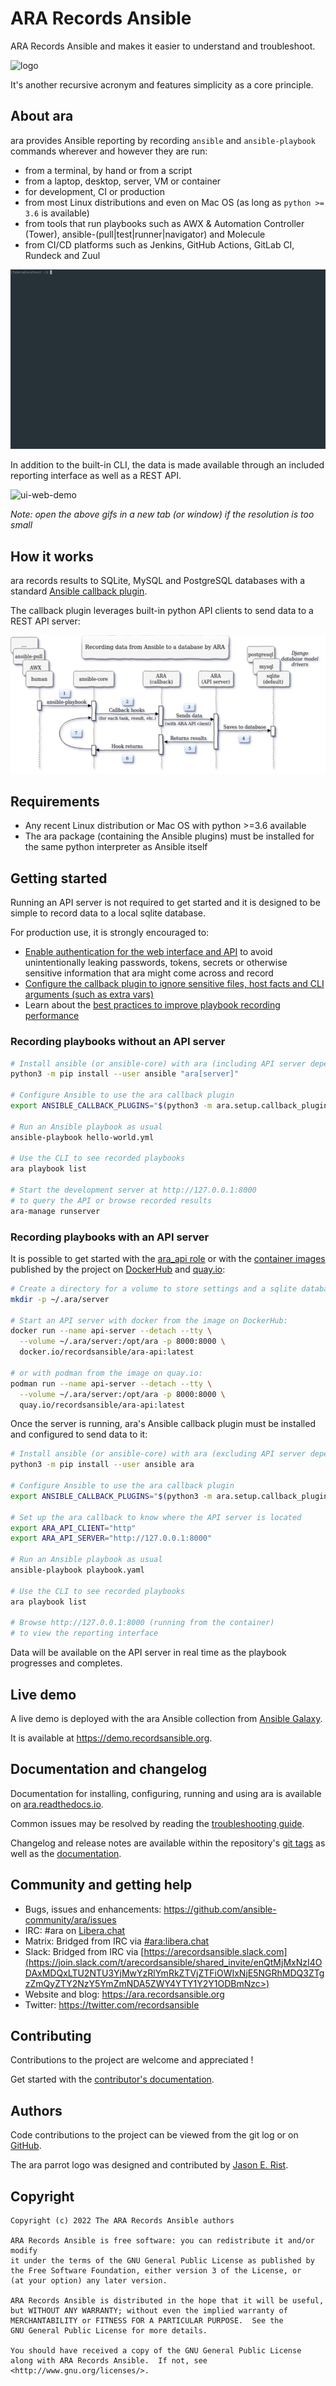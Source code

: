 # ARA Records Ansible

ARA Records Ansible and makes it easier to understand and troubleshoot.

![logo](doc/source/_static/ara-with-icon.png)

It's another recursive acronym and features simplicity as a core principle.

## About ara

ara provides Ansible reporting by recording ``ansible`` and ``ansible-playbook`` commands wherever and however they are run:

- from a terminal, by hand or from a script
- from a laptop, desktop, server, VM or container
- for development, CI or production
- from most Linux distributions and even on Mac OS (as long as ``python >= 3.6`` is available)
- from tools that run playbooks such as AWX & Automation Controller (Tower), ansible-(pull|test|runner|navigator) and Molecule
- from CI/CD platforms such as Jenkins, GitHub Actions, GitLab CI, Rundeck and Zuul

![getting-started](doc/source/_static/getting-started.gif)

In addition to the built-in CLI, the data is made available through an included reporting interface as well as a REST API.

![ui-web-demo](doc/source/_static/ui-web-demo.gif)

*Note: open the above gifs in a new tab (or window) if the resolution is too small*

## How it works

ara records results to SQLite, MySQL and PostgreSQL databases with a standard [Ansible callback plugin](https://docs.ansible.com/ansible/latest/plugins/callback.html).

The callback plugin leverages built-in python API clients to send data to a REST API server:

![recording-workflow](doc/source/_static/graphs/recording-workflow.png)

## Requirements

- Any recent Linux distribution or Mac OS with python >=3.6 available
- The ara package (containing the Ansible plugins) must be installed for the same python interpreter as Ansible itself

## Getting started

Running an API server is not required to get started and it is designed to be simple to record data to a local sqlite database.

For production use, it is strongly encouraged to:

- [Enable authentication for the web interface and API](https://ara.readthedocs.io/en/latest/api-security.html#authentication) to avoid unintentionally leaking passwords, tokens, secrets or otherwise sensitive information that ara might come across and record
- [Configure the callback plugin to ignore sensitive files, host facts and CLI arguments (such as extra vars)](https://ara.readthedocs.io/en/latest/ansible-plugins-and-use-cases.html#ansible-plugins)
- Learn about the [best practices to improve playbook recording performance](https://ara.readthedocs.io/en/latest/troubleshooting.html#improving-playbook-recording-performance)

### Recording playbooks without an API server

```bash
# Install ansible (or ansible-core) with ara (including API server dependencies)
python3 -m pip install --user ansible "ara[server]"

# Configure Ansible to use the ara callback plugin
export ANSIBLE_CALLBACK_PLUGINS="$(python3 -m ara.setup.callback_plugins)"

# Run an Ansible playbook as usual
ansible-playbook hello-world.yml

# Use the CLI to see recorded playbooks
ara playbook list

# Start the development server at http://127.0.0.1:8000
# to query the API or browse recorded results
ara-manage runserver
```

### Recording playbooks with an API server

It is possible to get started with the [ara_api role](https://github.com/ansible-community/ara-collection/blob/master/roles/ara_api/README.md)
or with the [container images](https://ara.readthedocs.io/en/latest/container-images.html) published by the project on
[DockerHub](https://hub.docker.com/r/recordsansible/ara-api) and [quay.io](https://quay.io/repository/recordsansible/ara-api):

```bash
# Create a directory for a volume to store settings and a sqlite database
mkdir -p ~/.ara/server

# Start an API server with docker from the image on DockerHub:
docker run --name api-server --detach --tty \
  --volume ~/.ara/server:/opt/ara -p 8000:8000 \
  docker.io/recordsansible/ara-api:latest

# or with podman from the image on quay.io:
podman run --name api-server --detach --tty \
  --volume ~/.ara/server:/opt/ara -p 8000:8000 \
  quay.io/recordsansible/ara-api:latest
```

Once the server is running, ara's Ansible callback plugin must be installed and configured to send data to it:

```bash
# Install ansible (or ansible-core) with ara (excluding API server dependencies)
python3 -m pip install --user ansible ara

# Configure Ansible to use the ara callback plugin
export ANSIBLE_CALLBACK_PLUGINS="$(python3 -m ara.setup.callback_plugins)"

# Set up the ara callback to know where the API server is located
export ARA_API_CLIENT="http"
export ARA_API_SERVER="http://127.0.0.1:8000"

# Run an Ansible playbook as usual
ansible-playbook playbook.yaml

# Use the CLI to see recorded playbooks
ara playbook list

# Browse http://127.0.0.1:8000 (running from the container)
# to view the reporting interface
```

Data will be available on the API server in real time as the playbook progresses and completes.

## Live demo

A live demo is deployed with the ara Ansible collection from [Ansible Galaxy](https://galaxy.ansible.com/recordsansible/ara).

It is available at https://demo.recordsansible.org.

## Documentation and changelog

Documentation for installing, configuring, running and using ara is available on [ara.readthedocs.io](https://ara.readthedocs.io).

Common issues may be resolved by reading the [troubleshooting guide](https://ara.readthedocs.io/en/latest/troubleshooting.html).

Changelog and release notes are available within the repository's [git tags](https://github.com/ansible-community/ara/tags) as well as the [documentation](https://ara.readthedocs.io/en/latest/changelog-release-notes.html).

## Community and getting help

- Bugs, issues and enhancements: https://github.com/ansible-community/ara/issues
- IRC: #ara on [Libera.chat](https://web.libera.chat/?channels=#ara)
- Matrix: Bridged from IRC via [#ara:libera.chat](https://matrix.to/#/#ara:libera.chat)
- Slack: Bridged from IRC via [https://arecordsansible.slack.com](https://join.slack.com/t/arecordsansible/shared_invite/enQtMjMxNzI4ODAxMDQxLTU2NTU3YjMwYzRlYmRkZTVjZTFiOWIxNjE5NGRhMDQ3ZTgzZmQyZTY2NzY5YmZmNDA5ZWY4YTY1Y2Y1ODBmNzc>)
- Website and blog: https://ara.recordsansible.org
- Twitter: https://twitter.com/recordsansible

## Contributing

Contributions to the project are welcome and appreciated !

Get started with the [contributor's documentation](https://ara.readthedocs.io/en/latest/contributing.html).

## Authors

Code contributions to the project can be viewed from the git log or on [GitHub](https://github.com/ansible-community/ara/graphs/contributors).

The ara parrot logo was designed and contributed by [Jason E. Rist](https://github.com/ansible-community/ara/commit/0d5d0939a6b7a319d99acc1fb20d4ca282bd76ab).

## Copyright

```
Copyright (c) 2022 The ARA Records Ansible authors

ARA Records Ansible is free software: you can redistribute it and/or modify
it under the terms of the GNU General Public License as published by
the Free Software Foundation, either version 3 of the License, or
(at your option) any later version.

ARA Records Ansible is distributed in the hope that it will be useful,
but WITHOUT ANY WARRANTY; without even the implied warranty of
MERCHANTABILITY or FITNESS FOR A PARTICULAR PURPOSE.  See the
GNU General Public License for more details.

You should have received a copy of the GNU General Public License
along with ARA Records Ansible.  If not, see <http://www.gnu.org/licenses/>.
```
